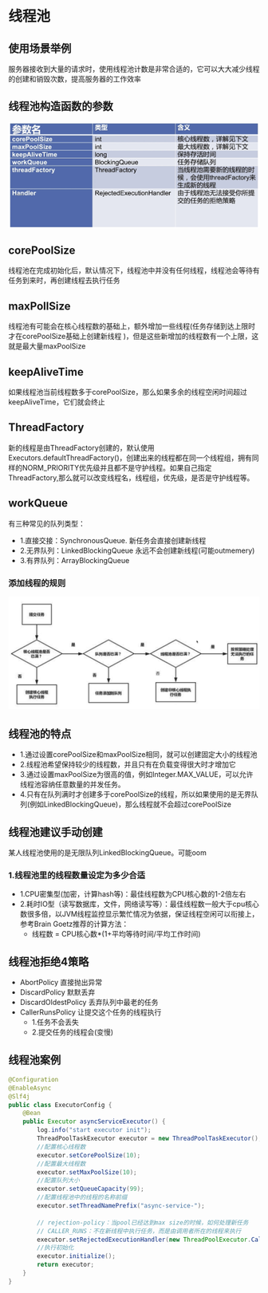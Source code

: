 # 线程池

## 使用场景举例
服务器接收到大量的请求时，使用线程池计数是非常合适的，它可以大大减少线程的创建和销毁次数，提高服务器的工作效率

## 线程池构造函数的参数
![fail](img/5.1.png)

## corePoolSize
线程池在完成初始化后，默认情况下，线程池中并没有任何线程，线程池会等待有任务到来时，再创建线程去执行任务

## maxPollSize
线程池有可能会在核心线程数的基础上，额外增加一些线程(任务存储到达上限时才在corePoolSize基础上创建新线程 )，但是这些新增加的线程数有一个上限，这就是最大量maxPoolSize

## keepAliveTime
如果线程池当前线程数多于corePoolSize，那么如果多余的线程空闲时间超过keepAliveTime，它们就会终止

## ThreadFactory
新的线程是由ThreadFactory创建的，默认使用Executors.defaultThreadFactory()，创建出来的线程都在同一个线程组，拥有同样的NORM_PRIORITY优先级并且都不是守护线程。如果自己指定ThreadFactory,那么就可以改变线程名，线程组，优先级，是否是守护线程等。

## workQueue
有三种常见的队列类型：
- 1.直接交接：SynchronousQueue.    新任务会直接创建新线程
- 2.无界队列：LinkedBlockingQueue  永远不会创建新线程(可能outmemery)
- 3.有界队列：ArrayBlockingQueue

### 添加线程的规则
![fail](img/5.2.png)

## 线程池的特点
- 1.通过设置corePoolSize和maxPoolSize相同，就可以创建固定大小的线程池
- 2.线程池希望保持较少的线程数，并且只有在负载变得很大时才增加它
- 3.通过设置maxPoolSize为很高的值，例如Integer.MAX_VALUE，可以允许线程池容纳任意数量的并发任务。
- 4.只有在队列满时才创建多于corePoolSize的线程，所以如果使用的是无界队列(例如LinkedBlockingQueue)，那么线程就不会超过corePoolSize

## 线程池建议手动创建
某人线程池使用的是无限队列LinkedBlockingQueue。可能oom

### 1.线程池里的线程数量设定为多少合适

- 1.CPU密集型(加密，计算hash等)：最佳线程数为CPU核心数的1-2倍左右
- 2.耗时IO型（读写数据库，文件，网络读写等）：最佳线程数一般大于cpu核心数很多倍，以JVM线程监控显示繁忙情况为依据，保证线程空闲可以衔接上，参考Brain Goetz推荐的计算方法：
    - 线程数 = CPU核心数*(1+平均等待时间/平均工作时间)

    
## 线程池拒绝4策略
- AbortPolicy 直接抛出异常
- DiscardPolicy 默默丢弃
- DiscardOldestPolicy 丢弃队列中最老的任务
- CallerRunsPolicy 让提交这个任务的线程执行
    - 1.任务不会丢失
    - 2.提交任务的线程会(变慢)

    
## 线程池案例
```java
@Configuration
@EnableAsync
@Slf4j
public class ExecutorConfig {
    @Bean
    public Executor asyncServiceExecutor() {
        log.info("start executor init");
        ThreadPoolTaskExecutor executor = new ThreadPoolTaskExecutor();
        //配置核心线程数
        executor.setCorePoolSize(10);
        //配置最大线程数
        executor.setMaxPoolSize(10);
        //配置队列大小
        executor.setQueueCapacity(99);
        //配置线程池中的线程的名称前缀
        executor.setThreadNamePrefix("async-service-");

        // rejection-policy：当pool已经达到max size的时候，如何处理新任务
        // CALLER_RUNS：不在新线程中执行任务，而是由调用者所在的线程来执行
        executor.setRejectedExecutionHandler(new ThreadPoolExecutor.CallerRunsPolicy());
        //执行初始化
        executor.initialize();
        return executor;
    }
}
```